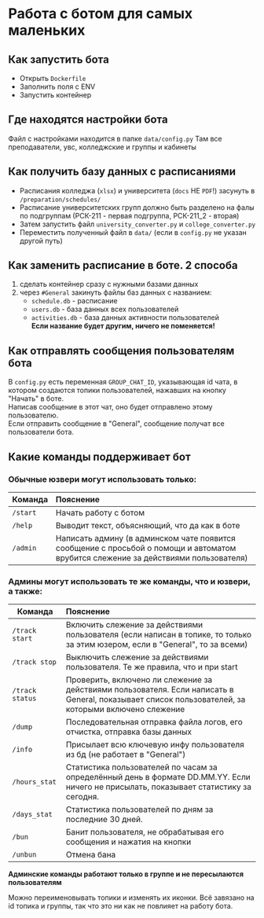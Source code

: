 # Работа с ботом для самых маленьких

## Как запустить бота

* Открыть `Dockerfile`
* Заполнить поля с ENV
* Запустить контейнер

## Где находятся настройки бота

Файл с настройками находится в папке `data/config.py`
Там все преподаватели, увс, колледжские и группы и кабинеты

## Как получить базу данных с расписаниями

* Расписания колледжа (`xlsx`) и университета (`docs` НЕ `PDF`!) засунуть в `/preparation/schedules/`
* Расписание университетских групп должно быть разделено на фалы по подгруппам (РСК-211 - первая подгруппа, РСК-211_2 -
  вторая)
* Затем запустить файл `university_converter.py` и `college_converter.py`
* Переместить полученный файл в `data/` (если в `config.py` не указан другой путь)

## Как заменить расписание в боте. 2 способа

1. сделать контейнер сразу с нужными базами данных
2. через `#General` закинуть файлы баз данных с названием:
    * `schedule.db` - расписание
    * `users.db` - база данных всех пользователей
    * `activities.db` - база данных активности пользователей  
      __Если название будет другим, ничего не поменяется!__

## Как отправлять сообщения пользователям бота

В `config.py` есть переменная `GROUP_CHAT_ID`, указывающая id чата,
в котором создаются топики пользователей, нажавших на кнопку "Начать" в боте.  
Написав сообщение в этот чат, оно будет отправлено этому пользователю.  
Если отправить сообщение в "General", сообщение получат все пользователи бота.

## Какие команды поддерживает бот

### Обычные юзвери могут использовать только:

| Команда  | Пояснение                                                                                                                          |
|----------|:-----------------------------------------------------------------------------------------------------------------------------------|
| `/start` | Начать работу с ботом                                                                                                              |
| `/help`  | Выводит текст, объясняющий, что да как в боте                                                                                      |
| `/admin` | Написать админу (в админском чате появится сообщение с просьбой о помощи и автоматом врубится слежение за действиями пользователя) |

### Админы могут использовать те же команды, что и юзвери, а также:

| Команда         | Пояснение                                                                                                                                           |
|-----------------|:----------------------------------------------------------------------------------------------------------------------------------------------------|
| `/track start`  | Включить слежение за действиями пользователя (если написан в топике, то только за этим юзером, если в "General", то за всеми)                       |
| `/track stop`   | Выключить слежение за действиями пользователя. Те же правила, что и при start                                                                       |
| `/track status` | Проверить, включено ли слежение за действиями пользователя. Если написать в General, показывает список пользователей, за которыми включено слежение |
| `/dump`         | Последовательная отправка файла логов, его отчистка, отправка базы данных                                                                           |
| `/info`         | Присылает всю ключевую инфу пользователя из бд (не работает в "General")                                                                            |
| `/hours_stat`   | Статистика пользователей по часам за определённый день в формате DD.MM.YY. Если ничего не присылать, показывает статистику за сегодня.              |
| `/days_stat`    | Статистика пользователей по дням за последние 30 дней.                                                                                              |
| `/bun`          | Банит пользователя, не обрабатывая его сообщения и нажатия на кнопки                                                                                |
| `/unbun`        | Отмена бана                                                                                                                                         |

__Админские команды работают только в группе и не пересылаются пользователям__

Можно переименовывать топики и изменять их иконки. Всё завязано на id топика и группы, так что это ни как не повлияет на
работу бота.
